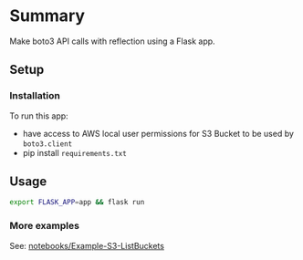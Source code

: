 # Summary

Make boto3 API calls with reflection using a Flask app.

## Setup

### Installation

To run this app:

- have access to AWS local user permissions for S3 Bucket to be used by `boto3.client`
- pip install `requirements.txt`

## Usage

```bash
export FLASK_APP=app && flask run
```

### More examples

See: [notebooks/Example-S3-ListBuckets](notebooks/Example-S3-ListBuckets.ipynb)
